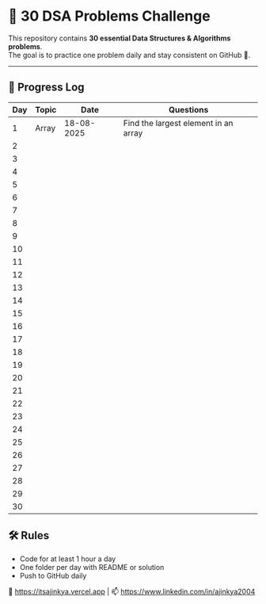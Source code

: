 # 📘 30 DSA Problems Challenge

This repository contains **30 essential Data Structures & Algorithms problems**.  
The goal is to practice one problem daily and stay consistent on GitHub 🚀.

---

## 📅 Progress Log

| Day | Topic        | Date        | Questions                                                                               |
|-----|--------------|------------ |---------------------------------------------------------------------------------------- |
|  1  | Array        | 18-08-2025 |  Find the largest element in an array                                                   |
|  2  |              |             |                                                                                         |
|  3  |              |             |                                                                                         |
|  4  |              |             |                                                                                         |
|  5  |              |             |                                                                                         |
|  6  |              |             |                                                                                         |
|  7  |              |             |                                                                                         |
|  8  |              |             |                                                                                         |
|  9  |              |             |                                                                                         |
| 10  |              |             |                                                                                         |
| 11  |              |             |                                                                                         |
| 12  |              |             |                                                                                         |
| 13  |              |             |                                                                                         |
| 14  |              |             |                                                                                         |
| 15  |              |             |                                                                                         |
| 16  |              |             |                                                                                         |
| 17  |              |             |                                                                                         |
| 18  |              |             |                                                                                         |
| 19  |              |             |                                                                                         |
| 20  |              |             |                                                                                         |
| 21  |              |             |                                                                                         |
| 22  |              |             |                                                                                         |
| 23  |              |             |                                                                                         |
| 24  |              |             |                                                                                         |
| 25  |              |             |                                                                                         |
| 26  |              |             |                                                                                         |
| 27  |              |             |                                                                                         |
| 28  |              |             |                                                                                         |
| 29  |              |             |                                                                                         |
| 30  |              |             |                                                                                         |




## 🛠️ Rules

- Code for at least 1 hour a day
- One folder per day with README or solution
- Push to GitHub daily



🔗 https://itsajinkya.vercel.app | 📫 https://www.linkedin.com/in/ajinkya2004








